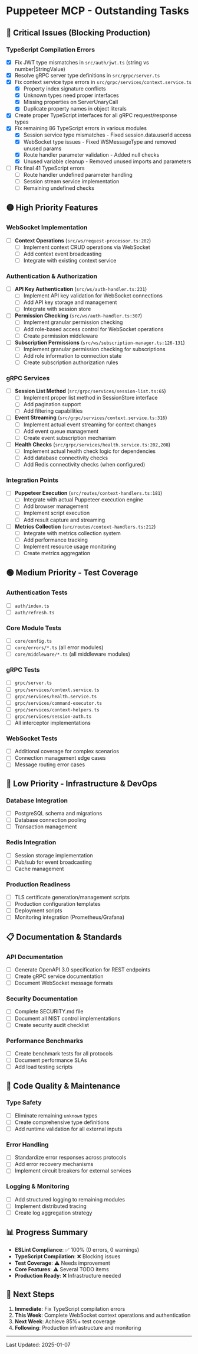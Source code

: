 # Puppeteer MCP - Outstanding Tasks

## 🔴 Critical Issues (Blocking Production)

### TypeScript Compilation Errors

- [x] Fix JWT type mismatches in `src/auth/jwt.ts` (string vs number|StringValue)
- [x] Resolve gRPC server type definitions in `src/grpc/server.ts`
- [x] Fix context service type errors in `src/grpc/services/context.service.ts`
  - [x] Property index signature conflicts
  - [x] Unknown types need proper interfaces
  - [x] Missing properties on ServerUnaryCall
  - [x] Duplicate property names in object literals
- [x] Create proper TypeScript interfaces for all gRPC request/response types
- [x] Fix remaining 86 TypeScript errors in various modules
  - [x] Session service type mismatches - Fixed session.data.userId access
  - [x] WebSocket type issues - Fixed WSMessageType and removed unused params
  - [x] Route handler parameter validation - Added null checks
  - [x] Unused variable cleanup - Removed unused imports and parameters
- [ ] Fix final 41 TypeScript errors
  - [ ] Route handler undefined parameter handling
  - [ ] Session stream service implementation
  - [ ] Remaining undefined checks

## 🟡 High Priority Features

### WebSocket Implementation

- [ ] **Context Operations** (`src/ws/request-processor.ts:202`)
  - [ ] Implement context CRUD operations via WebSocket
  - [ ] Add context event broadcasting
  - [ ] Integrate with existing context service

### Authentication & Authorization

- [ ] **API Key Authentication** (`src/ws/auth-handler.ts:231`)
  - [ ] Implement API key validation for WebSocket connections
  - [ ] Add API key storage and management
  - [ ] Integrate with session store

- [ ] **Permission Checking** (`src/ws/auth-handler.ts:307`)
  - [ ] Implement granular permission checking
  - [ ] Add role-based access control for WebSocket operations
  - [ ] Create permission middleware

- [ ] **Subscription Permissions** (`src/ws/subscription-manager.ts:126-131`)
  - [ ] Implement granular permission checking for subscriptions
  - [ ] Add role information to connection state
  - [ ] Create subscription authorization rules

### gRPC Services

- [ ] **Session List Method** (`src/grpc/services/session-list.ts:65`)
  - [ ] Implement proper list method in SessionStore interface
  - [ ] Add pagination support
  - [ ] Add filtering capabilities

- [ ] **Event Streaming** (`src/grpc/services/context.service.ts:316`)
  - [ ] Implement actual event streaming for context changes
  - [ ] Add event queue management
  - [ ] Create event subscription mechanism

- [ ] **Health Checks** (`src/grpc/services/health.service.ts:202,208`)
  - [ ] Implement actual health check logic for dependencies
  - [ ] Add database connectivity checks
  - [ ] Add Redis connectivity checks (when configured)

### Integration Points

- [ ] **Puppeteer Execution** (`src/routes/context-handlers.ts:181`)
  - [ ] Integrate with actual Puppeteer execution engine
  - [ ] Add browser management
  - [ ] Implement script execution
  - [ ] Add result capture and streaming

- [ ] **Metrics Collection** (`src/routes/context-handlers.ts:212`)
  - [ ] Integrate with metrics collection system
  - [ ] Add performance tracking
  - [ ] Implement resource usage monitoring
  - [ ] Create metrics aggregation

## 🟢 Medium Priority - Test Coverage

### Authentication Tests

- [ ] `auth/index.ts`
- [ ] `auth/refresh.ts`

### Core Module Tests

- [ ] `core/config.ts`
- [ ] `core/errors/*.ts` (all error modules)
- [ ] `core/middleware/*.ts` (all middleware modules)

### gRPC Tests

- [ ] `grpc/server.ts`
- [ ] `grpc/services/context.service.ts`
- [ ] `grpc/services/health.service.ts`
- [ ] `grpc/services/command-executor.ts`
- [ ] `grpc/services/context-helpers.ts`
- [ ] `grpc/services/session-auth.ts`
- [ ] All interceptor implementations

### WebSocket Tests

- [ ] Additional coverage for complex scenarios
- [ ] Connection management edge cases
- [ ] Message routing error cases

## 🔵 Low Priority - Infrastructure & DevOps

### Database Integration

- [ ] PostgreSQL schema and migrations
- [ ] Database connection pooling
- [ ] Transaction management

### Redis Integration

- [ ] Session storage implementation
- [ ] Pub/sub for event broadcasting
- [ ] Cache management

### Production Readiness

- [ ] TLS certificate generation/management scripts
- [ ] Production configuration templates
- [ ] Deployment scripts
- [ ] Monitoring integration (Prometheus/Grafana)

## 📋 Documentation & Standards

### API Documentation

- [ ] Generate OpenAPI 3.0 specification for REST endpoints
- [ ] Create gRPC service documentation
- [ ] Document WebSocket message formats

### Security Documentation

- [ ] Complete SECURITY.md file
- [ ] Document all NIST control implementations
- [ ] Create security audit checklist

### Performance Benchmarks

- [ ] Create benchmark tests for all protocols
- [ ] Document performance SLAs
- [ ] Add load testing scripts

## 🔧 Code Quality & Maintenance

### Type Safety

- [ ] Eliminate remaining `unknown` types
- [ ] Create comprehensive type definitions
- [ ] Add runtime validation for all external inputs

### Error Handling

- [ ] Standardize error responses across protocols
- [ ] Add error recovery mechanisms
- [ ] Implement circuit breakers for external services

### Logging & Monitoring

- [ ] Add structured logging to remaining modules
- [ ] Implement distributed tracing
- [ ] Create log aggregation strategy

## 📊 Progress Summary

- **ESLint Compliance**: ✅ 100% (0 errors, 0 warnings)
- **TypeScript Compilation**: ❌ Blocking issues
- **Test Coverage**: ⚠️ Needs improvement
- **Core Features**: ⚠️ Several TODO items
- **Production Ready**: ❌ Infrastructure needed

## 🎯 Next Steps

1. **Immediate**: Fix TypeScript compilation errors
2. **This Week**: Complete WebSocket context operations and authentication
3. **Next Week**: Achieve 85%+ test coverage
4. **Following**: Production infrastructure and monitoring

---

Last Updated: 2025-01-07
